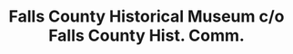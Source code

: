 ---
layout: repo
title: "Falls County Historical Museum c/o Falls County Hist. Comm."
id: 17515
permalink: repos/17515/
---